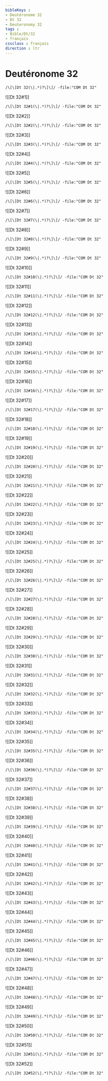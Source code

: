 ```yaml
---
bibleKeys : 
- Deutéronome 32
- Dt 32
- Deuteronomy 32
tags : 
- Bible/Dt/32
- français
cssclass : français
direction : ltr
---
```


# Deutéronome 32

```query
/\[\[Dt 32(\|.*)?\]\]/ -file:"COM Dt 32"
```



![[Dt 32#1]]

```query
/\[\[Dt 32#1(\|.*)?\]\]/ -file:"COM Dt 32"
```

![[Dt 32#2]]

```query
/\[\[Dt 32#2(\|.*)?\]\]/ -file:"COM Dt 32"
```

![[Dt 32#3]]

```query
/\[\[Dt 32#3(\|.*)?\]\]/ -file:"COM Dt 32"
```

![[Dt 32#4]]

```query
/\[\[Dt 32#4(\|.*)?\]\]/ -file:"COM Dt 32"
```

![[Dt 32#5]]

```query
/\[\[Dt 32#5(\|.*)?\]\]/ -file:"COM Dt 32"
```

![[Dt 32#6]]

```query
/\[\[Dt 32#6(\|.*)?\]\]/ -file:"COM Dt 32"
```

![[Dt 32#7]]

```query
/\[\[Dt 32#7(\|.*)?\]\]/ -file:"COM Dt 32"
```

![[Dt 32#8]]

```query
/\[\[Dt 32#8(\|.*)?\]\]/ -file:"COM Dt 32"
```

![[Dt 32#9]]

```query
/\[\[Dt 32#9(\|.*)?\]\]/ -file:"COM Dt 32"
```

![[Dt 32#10]]

```query
/\[\[Dt 32#10(\|.*)?\]\]/ -file:"COM Dt 32"
```

![[Dt 32#11]]

```query
/\[\[Dt 32#11(\|.*)?\]\]/ -file:"COM Dt 32"
```

![[Dt 32#12]]

```query
/\[\[Dt 32#12(\|.*)?\]\]/ -file:"COM Dt 32"
```

![[Dt 32#13]]

```query
/\[\[Dt 32#13(\|.*)?\]\]/ -file:"COM Dt 32"
```

![[Dt 32#14]]

```query
/\[\[Dt 32#14(\|.*)?\]\]/ -file:"COM Dt 32"
```

![[Dt 32#15]]

```query
/\[\[Dt 32#15(\|.*)?\]\]/ -file:"COM Dt 32"
```

![[Dt 32#16]]

```query
/\[\[Dt 32#16(\|.*)?\]\]/ -file:"COM Dt 32"
```

![[Dt 32#17]]

```query
/\[\[Dt 32#17(\|.*)?\]\]/ -file:"COM Dt 32"
```

![[Dt 32#18]]

```query
/\[\[Dt 32#18(\|.*)?\]\]/ -file:"COM Dt 32"
```

![[Dt 32#19]]

```query
/\[\[Dt 32#19(\|.*)?\]\]/ -file:"COM Dt 32"
```

![[Dt 32#20]]

```query
/\[\[Dt 32#20(\|.*)?\]\]/ -file:"COM Dt 32"
```

![[Dt 32#21]]

```query
/\[\[Dt 32#21(\|.*)?\]\]/ -file:"COM Dt 32"
```

![[Dt 32#22]]

```query
/\[\[Dt 32#22(\|.*)?\]\]/ -file:"COM Dt 32"
```

![[Dt 32#23]]

```query
/\[\[Dt 32#23(\|.*)?\]\]/ -file:"COM Dt 32"
```

![[Dt 32#24]]

```query
/\[\[Dt 32#24(\|.*)?\]\]/ -file:"COM Dt 32"
```

![[Dt 32#25]]

```query
/\[\[Dt 32#25(\|.*)?\]\]/ -file:"COM Dt 32"
```

![[Dt 32#26]]

```query
/\[\[Dt 32#26(\|.*)?\]\]/ -file:"COM Dt 32"
```

![[Dt 32#27]]

```query
/\[\[Dt 32#27(\|.*)?\]\]/ -file:"COM Dt 32"
```

![[Dt 32#28]]

```query
/\[\[Dt 32#28(\|.*)?\]\]/ -file:"COM Dt 32"
```

![[Dt 32#29]]

```query
/\[\[Dt 32#29(\|.*)?\]\]/ -file:"COM Dt 32"
```

![[Dt 32#30]]

```query
/\[\[Dt 32#30(\|.*)?\]\]/ -file:"COM Dt 32"
```

![[Dt 32#31]]

```query
/\[\[Dt 32#31(\|.*)?\]\]/ -file:"COM Dt 32"
```

![[Dt 32#32]]

```query
/\[\[Dt 32#32(\|.*)?\]\]/ -file:"COM Dt 32"
```

![[Dt 32#33]]

```query
/\[\[Dt 32#33(\|.*)?\]\]/ -file:"COM Dt 32"
```

![[Dt 32#34]]

```query
/\[\[Dt 32#34(\|.*)?\]\]/ -file:"COM Dt 32"
```

![[Dt 32#35]]

```query
/\[\[Dt 32#35(\|.*)?\]\]/ -file:"COM Dt 32"
```

![[Dt 32#36]]

```query
/\[\[Dt 32#36(\|.*)?\]\]/ -file:"COM Dt 32"
```

![[Dt 32#37]]

```query
/\[\[Dt 32#37(\|.*)?\]\]/ -file:"COM Dt 32"
```

![[Dt 32#38]]

```query
/\[\[Dt 32#38(\|.*)?\]\]/ -file:"COM Dt 32"
```

![[Dt 32#39]]

```query
/\[\[Dt 32#39(\|.*)?\]\]/ -file:"COM Dt 32"
```

![[Dt 32#40]]

```query
/\[\[Dt 32#40(\|.*)?\]\]/ -file:"COM Dt 32"
```

![[Dt 32#41]]

```query
/\[\[Dt 32#41(\|.*)?\]\]/ -file:"COM Dt 32"
```

![[Dt 32#42]]

```query
/\[\[Dt 32#42(\|.*)?\]\]/ -file:"COM Dt 32"
```

![[Dt 32#43]]

```query
/\[\[Dt 32#43(\|.*)?\]\]/ -file:"COM Dt 32"
```

![[Dt 32#44]]

```query
/\[\[Dt 32#44(\|.*)?\]\]/ -file:"COM Dt 32"
```

![[Dt 32#45]]

```query
/\[\[Dt 32#45(\|.*)?\]\]/ -file:"COM Dt 32"
```

![[Dt 32#46]]

```query
/\[\[Dt 32#46(\|.*)?\]\]/ -file:"COM Dt 32"
```

![[Dt 32#47]]

```query
/\[\[Dt 32#47(\|.*)?\]\]/ -file:"COM Dt 32"
```

![[Dt 32#48]]

```query
/\[\[Dt 32#48(\|.*)?\]\]/ -file:"COM Dt 32"
```

![[Dt 32#49]]

```query
/\[\[Dt 32#49(\|.*)?\]\]/ -file:"COM Dt 32"
```

![[Dt 32#50]]

```query
/\[\[Dt 32#50(\|.*)?\]\]/ -file:"COM Dt 32"
```

![[Dt 32#51]]

```query
/\[\[Dt 32#51(\|.*)?\]\]/ -file:"COM Dt 32"
```

![[Dt 32#52]]

```query
/\[\[Dt 32#52(\|.*)?\]\]/ -file:"COM Dt 32"
```


